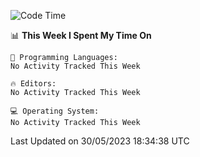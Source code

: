 
<!--START_SECTION:waka-->
![Code Time](http://img.shields.io/badge/Code%20Time-727%20hrs%203%20mins-blue)

📊 **This Week I Spent My Time On** 

```text
💬 Programming Languages: 
No Activity Tracked This Week

🔥 Editors: 
No Activity Tracked This Week

💻 Operating System: 
No Activity Tracked This Week
```


 Last Updated on 30/05/2023 18:34:38 UTC
<!--END_SECTION:waka-->

